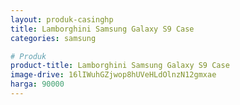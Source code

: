 ```yaml
---
layout: produk-casinghp
title: Lamborghini Samsung Galaxy S9 Case
categories: samsung

# Produk
product-title: Lamborghini Samsung Galaxy S9 Case
image-drive: 16lIWuhGZjwop8hUVeHLdOlnzN12gmxae
harga: 90000
---
```

